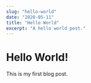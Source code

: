```yaml
---
slug: "hello-world"
date: "2020-05-11"
title: "Hello World"
excerpt: "A hello world post."
---
```


# Hello World!

This is my first blog post.
